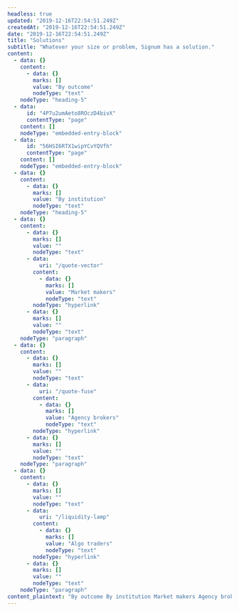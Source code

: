 ```yaml
---
headless: true
updated: "2019-12-16T22:54:51.249Z"
createdAt: "2019-12-16T22:54:51.249Z"
date: "2019-12-16T22:54:51.249Z"
title: "Solutions"
subtitle: "Whatever your size or problem, Signum has a solution."
content:
  - data: {}
    content:
      - data: {}
        marks: []
        value: "By outcome"
        nodeType: "text"
    nodeType: "heading-5"
  - data:
      id: "4P7u2umAeto8ROczD4bivX"
      contentType: "page"
    content: []
    nodeType: "embedded-entry-block"
  - data:
      id: "56HSI6RTX1wipYCvYQVfh"
      contentType: "page"
    content: []
    nodeType: "embedded-entry-block"
  - data: {}
    content:
      - data: {}
        marks: []
        value: "By institution"
        nodeType: "text"
    nodeType: "heading-5"
  - data: {}
    content:
      - data: {}
        marks: []
        value: ""
        nodeType: "text"
      - data:
          uri: "/quote-vector"
        content:
          - data: {}
            marks: []
            value: "Market makers"
            nodeType: "text"
        nodeType: "hyperlink"
      - data: {}
        marks: []
        value: ""
        nodeType: "text"
    nodeType: "paragraph"
  - data: {}
    content:
      - data: {}
        marks: []
        value: ""
        nodeType: "text"
      - data:
          uri: "/quote-fuse"
        content:
          - data: {}
            marks: []
            value: "Agency brokers"
            nodeType: "text"
        nodeType: "hyperlink"
      - data: {}
        marks: []
        value: ""
        nodeType: "text"
    nodeType: "paragraph"
  - data: {}
    content:
      - data: {}
        marks: []
        value: ""
        nodeType: "text"
      - data:
          uri: "/liquidity-lamp"
        content:
          - data: {}
            marks: []
            value: "Algo traders"
            nodeType: "text"
        nodeType: "hyperlink"
      - data: {}
        marks: []
        value: ""
        nodeType: "text"
    nodeType: "paragraph"
content_plaintext: "By outcome By institution Market makers Agency brokers Algo traders"
---
```

